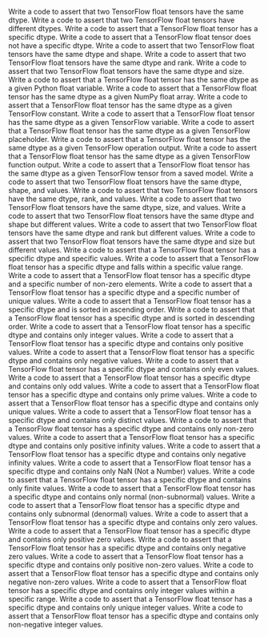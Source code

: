 Write a code to assert that two TensorFlow float tensors have the same dtype.
Write a code to assert that two TensorFlow float tensors have different dtypes.
Write a code to assert that a TensorFlow float tensor has a specific dtype.
Write a code to assert that a TensorFlow float tensor does not have a specific dtype.
Write a code to assert that two TensorFlow float tensors have the same dtype and shape.
Write a code to assert that two TensorFlow float tensors have the same dtype and rank.
Write a code to assert that two TensorFlow float tensors have the same dtype and size.
Write a code to assert that a TensorFlow float tensor has the same dtype as a given Python float variable.
Write a code to assert that a TensorFlow float tensor has the same dtype as a given NumPy float array.
Write a code to assert that a TensorFlow float tensor has the same dtype as a given TensorFlow constant.
Write a code to assert that a TensorFlow float tensor has the same dtype as a given TensorFlow variable.
Write a code to assert that a TensorFlow float tensor has the same dtype as a given TensorFlow placeholder.
Write a code to assert that a TensorFlow float tensor has the same dtype as a given TensorFlow operation output.
Write a code to assert that a TensorFlow float tensor has the same dtype as a given TensorFlow function output.
Write a code to assert that a TensorFlow float tensor has the same dtype as a given TensorFlow tensor from a saved model.
Write a code to assert that two TensorFlow float tensors have the same dtype, shape, and values.
Write a code to assert that two TensorFlow float tensors have the same dtype, rank, and values.
Write a code to assert that two TensorFlow float tensors have the same dtype, size, and values.
Write a code to assert that two TensorFlow float tensors have the same dtype and shape but different values.
Write a code to assert that two TensorFlow float tensors have the same dtype and rank but different values.
Write a code to assert that two TensorFlow float tensors have the same dtype and size but different values.
Write a code to assert that a TensorFlow float tensor has a specific dtype and specific values.
Write a code to assert that a TensorFlow float tensor has a specific dtype and falls within a specific value range.
Write a code to assert that a TensorFlow float tensor has a specific dtype and a specific number of non-zero elements.
Write a code to assert that a TensorFlow float tensor has a specific dtype and a specific number of unique values.
Write a code to assert that a TensorFlow float tensor has a specific dtype and is sorted in ascending order.
Write a code to assert that a TensorFlow float tensor has a specific dtype and is sorted in descending order.
Write a code to assert that a TensorFlow float tensor has a specific dtype and contains only integer values.
Write a code to assert that a TensorFlow float tensor has a specific dtype and contains only positive values.
Write a code to assert that a TensorFlow float tensor has a specific dtype and contains only negative values.
Write a code to assert that a TensorFlow float tensor has a specific dtype and contains only even values.
Write a code to assert that a TensorFlow float tensor has a specific dtype and contains only odd values.
Write a code to assert that a TensorFlow float tensor has a specific dtype and contains only prime values.
Write a code to assert that a TensorFlow float tensor has a specific dtype and contains only unique values.
Write a code to assert that a TensorFlow float tensor has a specific dtype and contains only distinct values.
Write a code to assert that a TensorFlow float tensor has a specific dtype and contains only non-zero values.
Write a code to assert that a TensorFlow float tensor has a specific dtype and contains only positive infinity values.
Write a code to assert that a TensorFlow float tensor has a specific dtype and contains only negative infinity values.
Write a code to assert that a TensorFlow float tensor has a specific dtype and contains only NaN (Not a Number) values.
Write a code to assert that a TensorFlow float tensor has a specific dtype and contains only finite values.
Write a code to assert that a TensorFlow float tensor has a specific dtype and contains only normal (non-subnormal) values.
Write a code to assert that a TensorFlow float tensor has a specific dtype and contains only subnormal (denormal) values.
Write a code to assert that a TensorFlow float tensor has a specific dtype and contains only zero values.
Write a code to assert that a TensorFlow float tensor has a specific dtype and contains only positive zero values.
Write a code to assert that a TensorFlow float tensor has a specific dtype and contains only negative zero values.
Write a code to assert that a TensorFlow float tensor has a specific dtype and contains only positive non-zero values.
Write a code to assert that a TensorFlow float tensor has a specific dtype and contains only negative non-zero values.
Write a code to assert that a TensorFlow float tensor has a specific dtype and contains only integer values within a specific range.
Write a code to assert that a TensorFlow float tensor has a specific dtype and contains only unique integer values.
Write a code to assert that a TensorFlow float tensor has a specific dtype and contains only non-negative integer values.